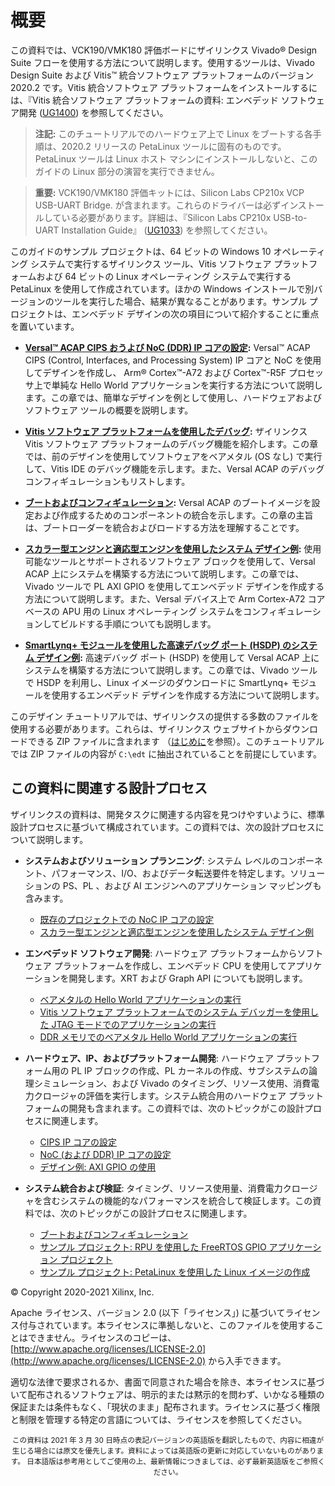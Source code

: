 # 概要

この資料では、VCK190/VMK180 評価ボードにザイリンクス Vivado® Design Suite フローを使用する方法について説明します。使用するツールは、Vivado Design Suite および Vitis™ 統合ソフトウェア プラットフォームのバージョン 2020.2 です。Vitis 統合ソフトウェア プラットフォームをインストールするには、『Vitis 統合ソフトウェア プラットフォームの資料: エンベデッド ソフトウェア開発 ([UG1400](https://japan.xilinx.com/cgi-bin/docs/rdoc?v=latest%3Bd%3Dug1400-vitis-embedded.pdf)) を参照してください。

> **注記:** このチュートリアルでのハードウェア上で Linux をブートする各手順は、2020.2 リリースの PetaLinux ツールに固有のものです。PetaLinux ツールは Linux ホスト マシンにインストールしないと、このガイドの Linux 部分の演習を実行できません。

> **重要:** VCK190/VMK180 評価キットには、Silicon Labs CP210x VCP USB-UART Bridge. が含まれます。これらのドライバーは必ずインストールしている必要があります。詳細は、『Silicon Labs CP210x USB-to-UART Installation Guide』 ([UG1033](https://japan.xilinx.com/cgi-bin/docs/bkdoc?k=install;v=latest;d=ug1033-cp210x-usb-uart-install.pdf)) を参照してください。

このガイドのサンプル プロジェクトは、64 ビットの Windows 10 オペレーティング システムで実行するザイリンクス ツール、Vitis ソフトウェア プラットフォームおよび 64 ビットの Linux オペレーティング システムで実行する PetaLinux を使用して作成されています。ほかの Windows インストールで別バージョンのツールを実行した場合、結果が異なることがあります。サンプル プロジェクトは、エンベデッド デザインの次の項目について紹介することに重点を置いています。

- **[Versal™ ACAP CIPS おうよび NoC (DDR) IP コアの設定](../Versal-EDT/docs/2-cips-noc-ip-config.md):** Versal™ ACAP CIPS (Control, Interfaces, and Processing System) IP コアと NoC を使用してデザインを作成し、 Arm® Cortex™-A72 および Cortex™-R5F プロセッサ上で単純な Hello World アプリケーションを実行する方法について説明します。この章では、簡単なデザインを例として使用し、ハードウェアおよびソフトウェア ツールの概要を説明します。

- **[Vitis ソフトウェア プラットフォームを使用したデバッグ](../Versal-EDT/docs/3-debugging.md):** ザイリンクス Vitis ソフトウェア プラットフォームのデバッグ機能を紹介します。この章では、前のデザインを使用してソフトウェアをベアメタル (OS なし) で実行して、Vitis IDE のデバッグ機能を示します。また、Versal ACAP のデバッグ コンフィギュレーションもリストします。

- **[ブートおよびコンフィギュレーション](../Versal-EDT/docs/4-boot-and-config.md):** Versal ACAP のブートイメージを設定および作成するためのコンポーネントの統合を示します。この章の主旨は、ブートローダーを統合およびロードする方法を理解することです。

- **[スカラー型エンジンと適応型エンジンを使用したシステム デザイン例](../Versal-EDT/docs/5-system-design-example.md):** 使用可能なツールとサポートされるソフトウェア ブロックを使用して、Versal ACAP 上にシステムを構築する方法について説明します。この章では、Vivado ツールで PL AXI GPIO を使用してエンベデッド デザインを作成する方法について説明します。また、Versal デバイス上で Arm Cortex-A72 コア ベースの APU 用の Linux オペレーティング システムをコンフィギュレーションしてビルドする手順についても説明します。

- **[SmartLynq+ モジュールを使用した高速デバッグ ポート (HSDP) のシステム デザイン例](../Versal-EDT/docs/6-system-design-example-HSDP.md):** 高速デバッグ ポート (HSDP) を使用して Versal ACAP 上にシステムを構築する方法について説明します。この章では、Vivado ツールで HSDP を利用し、Linux イメージのダウンロードに SmartLynq+ モジュールを使用するエンベデッド デザインを作成する方法について説明します。

このデザイン チュートリアルでは、ザイリンクスの提供する多数のファイルを使用する必要があります。これらは、ザイリンクス ウェブサイトからダウンロードできる ZIP ファイルに含まれます  （[はじめに](../Versal-EDT/docs/1-getting-started.md)を参照）。このチュートリアルでは ZIP ファイルの内容が `C:\edt` に抽出されていることを前提にしています。

## この資料に関連する設計プロセス

ザイリンクスの資料は、開発タスクに関連する内容を見つけやすいように、標準設計プロセスに基づいて構成されています。この資料では、次の設計プロセスについて説明します。

* **システムおよびソリューション プランニング**: システム レベルのコンポーネント、パフォーマンス、I/O、およびデータ転送要件を特定します。ソリューションの PS、PL 、および AI エンジンへのアプリケーション マッピングも含みます。

  * [既存のプロジェクトでの NoC IP コアの設定](../Versal-EDT/docs/2-cips-noc-ip-config.md#既存のプロジェクトでの-noc-ip-コアの設定)
  * [スカラー型エンジンと適応型エンジンを使用したシステム デザイン例](../Versal-EDT/docs/5-system-design-example.md)

* **エンベデッド ソフトウェア開発**: ハードウェア プラットフォームからソフトウェア プラットフォームを作成し、エンベデッド CPU を使用してアプリケーションを開発します。XRT および Graph API についても説明します。

  * [ベアメタルの Hello World アプリケーションの実行](../Versal-EDT/docs/2-cips-noc-ip-config.md#ベアメタル-hello-world-アプリケーションの実行)
  * [Vitis ソフトウェア プラットフォームでのシステム デバッガーを使用した JTAG モードでのアプリケーションの実行](../Versal-EDT/docs/2-cips-noc-ip-config.md#ソフトウェア-プラットフォームでのシステム-デバッガーを使用した-jtag-モードでのアプリケーションの実行)
  * [DDR メモリでのベアメタル Hello World アプリケーションの実行](../Versal-EDT/docs/2-cips-noc-ip-config.md#ddr-メモリでのベアメタル-hello-world-アプリケーションの実行)

* **ハードウェア、IP、およびプラットフォーム開発**: ハードウェア プラットフォーム用の PL IP ブロックの作成、PL カーネルの作成、サブシステムの論理シミュレーション、および Vivado のタイミング、リソース使用、消費電力クロージャの評価を実行します。システム統合用のハードウェア プラットフォームの開発も含まれます。この資料では、次のトピックがこの設計プロセスに関連します。

  * [CIPS IP コアの設定](../Versal-EDT/docs/2-cips-noc-ip-config.md#cips-ip-コアの設定)
  * [NoC (および DDR) IP コアの設定](../Versal-EDT/docs/2-cips-noc-ip-config.md#noc-および-ddr-ip-コアの設定)
  * [デザイン例: AXI GPIO の使用](../Versal-EDT/docs/5-system-design-example.md#デザイン例-axi-gpio-の使用)

* **システム統合および検証**: タイミング、リソース使用量、消費電力クロージャを含むシステムの機能的なパフォーマンスを統合して検証します。この資料では、次のトピックがこの設計プロセスに関連します。

  * [ブートおよびコンフィギュレーション](../Versal-EDT/docs/4-boot-and-config.md)
  * [サンプル プロジェクト: RPU を使用した FreeRTOS GPIO アプリケーション プロジェクト](../Versal-EDT/docs/5-system-design-example.md#サンプル-プロジェクト-rpu-を使用した-freertos-gpio-アプリケーション-プロジェクト)
  * [サンプル プロジェクト: PetaLinux を使用した Linux イメージの作成](../Versal-EDT/docs/5-system-design-example.md#サンプル-プロジェクト-petalinux-を使用した-linux-イメージの作成)

© Copyright 2020-2021 Xilinx, Inc.

Apache ライセンス、バージョン 2.0 (以下「ライセンス」) に基づいてライセンス付与されています。本ライセンスに準拠しないと、このファイルを使用することはできません。ライセンスのコピーは、[http://www.apache.org/licenses/LICENSE-2.0](http://www.apache.org/licenses/LICENSE-2.0) から入手できます。

適切な法律で要求されるか、書面で同意された場合を除き、本ライセンスに基づいて配布されるソフトウェアは、明示的または黙示的を問わず、いかなる種類の保証または条件もなく、「現状のまま」配布されます。ライセンスに基づく権限と制限を管理する特定の言語については、ライセンスを参照してください。

<p align="center"><sup>この資料は 2021 年 3 月 30 日時点の表記バージョンの英語版を翻訳したもので、内容に相違が生じる場合には原文を優先します。資料によっては英語版の更新に対応していないものがあります。
日本語版は参考用としてご使用の上、最新情報につきましては、必ず最新英語版をご参照ください。</sup></p>
